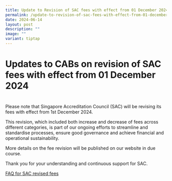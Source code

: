 ```yaml
---
title: Update to Revision of SAC fees with effect from 01 December 2024
permalink: /update-to-revision-of-sac-fees-with-effect-from-01-december-2024/
date: 2024-06-14
layout: post
description: ""
image: ""
variant: tiptap
---
```

<h1>Updates to CABs on revision of SAC fees with effect from 01 December 2024</h1>
<h1></h1>
<p>Please note that Singapore Accreditation Council (SAC) will be revising
its fees with effect from 1st December 2024.</p>
<p>This revision, which included both increase and decrease of fees across
different categories, is part of our ongoing efforts to streamline and
standardise processes, ensure good governance and achieve financial and
operational sustainability.</p>
<p>More details on the fee revision will be published on our website in due
course.</p>
<p>Thank you for your understanding and continuous support for SAC.</p>
<p><a href="https://go.gov.sg/faq-for-sac-revised-fees" rel="noopener noreferrer nofollow" target="_blank">FAQ for SAC revised fees</a>
</p>
<p></p>
<p></p>
<p></p>
<p></p>
